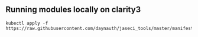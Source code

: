 ## Running modules locally on clarity3

```
kubectl apply -f https://raw.githubusercontent.com/daynauth/jaseci_tools/master/manifests/local_modules/bi_enc.yaml
```